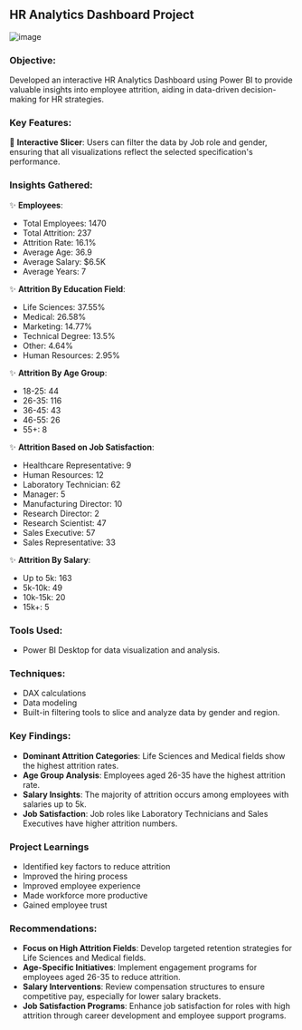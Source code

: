 ## HR Analytics Dashboard Project

![image](https://github.com/bumblebee28/HR-Analytics-Dashboard/assets/59121945/9e60a72f-7cb3-46a2-a433-e34ea806d0f4)


### Objective:
Developed an interactive HR Analytics Dashboard using Power BI to provide valuable insights into employee attrition, aiding in data-driven decision-making for HR strategies.

### Key Features:
🚀 **Interactive Slicer**: Users can filter the data by Job role and gender, ensuring that all visualizations reflect the selected specification's performance.

### Insights Gathered:
✨ **Employees**:
  - Total Employees: 1470
  - Total Attrition: 237
  - Attrition Rate: 16.1%
  - Average Age: 36.9
  - Average Salary: $6.5K
  - Average Years: 7

✨ **Attrition By Education Field**:
  - Life Sciences: 37.55%
  - Medical: 26.58%
  - Marketing: 14.77%
  - Technical Degree: 13.5%
  - Other: 4.64%
  - Human Resources: 2.95%

✨ **Attrition By Age Group**:
  - 18-25: 44
  - 26-35: 116
  - 36-45: 43
  - 46-55: 26
  - 55+: 8

✨ **Attrition Based on Job Satisfaction**:
  - Healthcare Representative: 9
  - Human Resources: 12
  - Laboratory Technician: 62
  - Manager: 5
  - Manufacturing Director: 10
  - Research Director: 2
  - Research Scientist: 47
  - Sales Executive: 57
  - Sales Representative: 33

✨ **Attrition By Salary**:
  - Up to 5k: 163
  - 5k-10k: 49
  - 10k-15k: 20
  - 15k+: 5

### Tools Used:
- Power BI Desktop for data visualization and analysis.

### Techniques:
- DAX calculations
- Data modeling
- Built-in filtering tools to slice and analyze data by gender and region.

### Key Findings:
- **Dominant Attrition Categories**: Life Sciences and Medical fields show the highest attrition rates.
- **Age Group Analysis**: Employees aged 26-35 have the highest attrition rate.
- **Salary Insights**: The majority of attrition occurs among employees with salaries up to 5k.
- **Job Satisfaction**: Job roles like Laboratory Technicians and Sales Executives have higher attrition numbers.

### Project Learnings

- Identified key factors to reduce attrition
- Improved the hiring process
- Improved employee experience
- Made workforce more productive
- Gained employee trust

### Recommendations:
- **Focus on High Attrition Fields**: Develop targeted retention strategies for Life Sciences and Medical fields.
- **Age-Specific Initiatives**: Implement engagement programs for employees aged 26-35 to reduce attrition.
- **Salary Interventions**: Review compensation structures to ensure competitive pay, especially for lower salary brackets.
- **Job Satisfaction Programs**: Enhance job satisfaction for roles with high attrition through career development and employee support programs.

